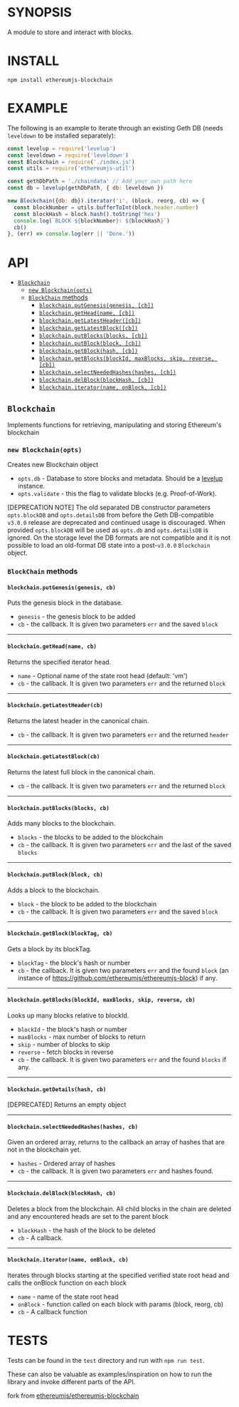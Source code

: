 # SYNOPSIS
A module to store and interact with blocks.

# INSTALL
`npm install ethereumjs-blockchain`

# EXAMPLE

The following is an example to iterate through an existing Geth DB (needs ``leveldown`` to be
installed separately):

```javascript
const levelup = require('levelup')
const leveldown = require('leveldown')
const Blockchain = require('./index.js')
const utils = require('ethereumjs-util')

const gethDbPath = './chaindata' // Add your own path here
const db = levelup(gethDbPath, { db: leveldown })

new Blockchain({db: db}).iterator('i', (block, reorg, cb) => {
  const blockNumber = utils.bufferToInt(block.header.number)
  const blockHash = block.hash().toString('hex')
  console.log(`BLOCK ${blockNumber}: ${blockHash}`)
  cb()
}, (err) => console.log(err || 'Done.'))
```

# API

- [`Blockchain`](#blockchain)
    - [`new Blockchain(opts)`](#new-blockchainblockdb-detailsdb)
    - [`BlockChain` methods](#blockchain-methods)
        - [`blockchain.putGenesis(genesis, [cb])`](#blockchainputgenesisgenesis-cb)
        - [`blockchain.getHead(name, [cb])`](#blockchaingetheadname-cb)
        - [`blockchain.getLatestHeader([cb])`](#blockchaingetlatestheadercb)
        - [`blockchain.getLatestBlock([cb])`](#blockchaingetlatestblockcb)
        - [`blockchain.putBlocks(blocks, [cb])`](#blockchainputblocksblocks-cb)
        - [`blockchain.putBlock(block, [cb])`](#blockchainputblockblock-cb)
        - [`blockchain.getBlock(hash, [cb])`](#blockchaingetblockhash-cb)
        - [`blockchain.getBlocks(blockId, maxBlocks, skip, reverse, [cb])`](#blockchaingetblocksblockid-maxblocks-skip-reverse-cb)
        - [`blockchain.selectNeededHashes(hashes, [cb])`](#blockchainselectneededhasheshashes-cb)
        - [`blockchain.delBlock(blockHash, [cb])`](#blockchaindelblockblockhash-cb)
        - [`blockchain.iterator(name, onBlock, [cb])`](#blockchainiteratorname-onblock-cb)        

## `Blockchain`
Implements functions for retrieving, manipulating and storing Ethereum's blockchain

### `new Blockchain(opts)`
Creates new Blockchain object
- `opts.db` - Database to store blocks and metadata. Should be a [levelup](https://github.com/rvagg/node-levelup) instance.
- `opts.validate` - this the flag to validate blocks (e.g. Proof-of-Work).

[DEPRECATION NOTE]
The old separated DB constructor parameters `opts.blockDB` and `opts.detailsDB` from before the Geth DB-compatible ``v3.0.0`` release are deprecated and continued usage is discouraged. When provided `opts.blockDB` will be used
as `opts.db` and `opts.detailsDB` is ignored. On the storage level the DB formats are not compatible and it is not
possible to load an old-format DB state into a post-``v3.0.0`` ``Blockchain`` object.

### `BlockChain` methods

#### `blockchain.putGenesis(genesis, cb)`
Puts the genesis block in the database.
- `genesis` - the genesis block to be added
- `cb` - the callback. It is given two parameters `err` and the saved `block`

--------------------------------------------------------

#### `blockchain.getHead(name, cb)`
Returns the specified iterator head.
- `name` - Optional name of the state root head (default: 'vm')
- `cb` - the callback. It is given two parameters `err` and the returned `block`

--------------------------------------------------------

#### `blockchain.getLatestHeader(cb)`
Returns the latest header in the canonical chain.
- `cb` - the callback. It is given two parameters `err` and the returned `header`

--------------------------------------------------------

#### `blockchain.getLatestBlock(cb)`
Returns the latest full block in the canonical chain.
- `cb` - the callback. It is given two parameters `err` and the returned `block`

--------------------------------------------------------

#### `blockchain.putBlocks(blocks, cb)`
Adds many blocks to the blockchain.
- `blocks` - the blocks to be added to the blockchain
- `cb` - the callback. It is given two parameters `err` and the last of the saved `blocks`
--------------------------------------------------------

#### `blockchain.putBlock(block, cb)`
Adds a block to the blockchain.
- `block` - the block to be added to the blockchain
- `cb` - the callback. It is given two parameters `err` and the saved `block`

--------------------------------------------------------

#### `blockchain.getBlock(blockTag, cb)`
Gets a block by its blockTag.
- `blockTag`  - the block's hash or number
- `cb` - the callback. It is given two parameters `err` and the found `block` (an instance of https://github.com/ethereumjs/ethereumjs-block) if any.

--------------------------------------------------------

#### `blockchain.getBlocks(blockId, maxBlocks, skip, reverse, cb)`
Looks up many blocks relative to blockId.
- `blockId` - the block's hash or number
- `maxBlocks` - max number of blocks to return
- `skip` - number of blocks to skip
- `reverse` - fetch blocks in reverse
- `cb` - the callback. It is given two parameters `err` and the found `blocks` if any.

--------------------------------------------------------

#### `blockchain.getDetails(hash, cb)`
[DEPRECATED] Returns an empty object

--------------------------------------------------------

#### `blockchain.selectNeededHashes(hashes, cb)`
Given an ordered array, returns to the callback an array of hashes that are not in the blockchain yet.
- `hashes`  - Ordered array of hashes
- `cb` - the callback. It is given two parameters `err` and hashes found.

--------------------------------------------------------

#### `blockchain.delBlock(blockHash, cb)`
Deletes a block from the blockchain. All child blocks in the chain are deleted and any encountered heads are set to the parent block
- `blockHash`  - the hash of the block to be deleted
- `cb` - A callback.

--------------------------------------------------------

#### `blockchain.iterator(name, onBlock, cb)`
Iterates through blocks starting at the specified verified state root head and calls the onBlock function on each block
- `name` - name of the state root head
- `onBlock` - function called on each block with params (block, reorg, cb)
- `cb` - A callback function

# TESTS

Tests can be found in the ``test`` directory and run with ``npm run test``.

These can also be valuable as examples/inspiration on how to run the library and invoke different parts of the API.

fork from [ethereumjs/ethereumjs-blockchain](https://github.com/ethereumjs/ethereumjs-blockchain/commit/d9d5fd5e34fcf56f92b972b52411a6599508b275)